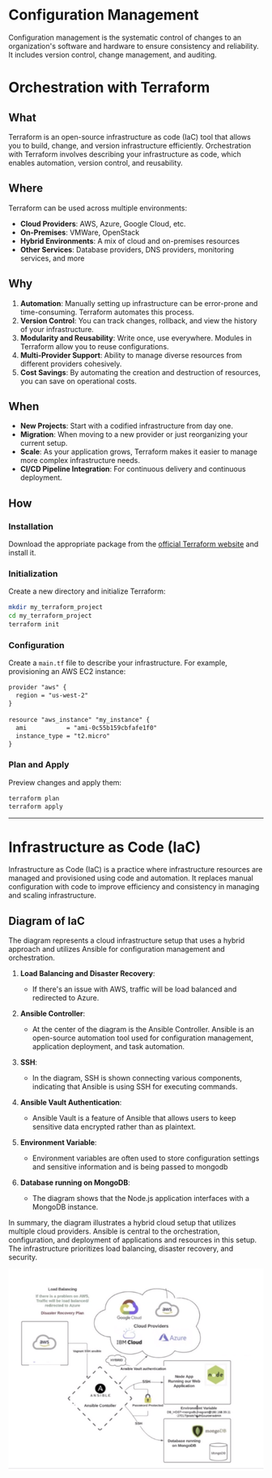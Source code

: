 
# Configuration Management

Configuration management is the systematic control of changes to an organization's software and hardware to ensure consistency and reliability. It includes version control, change management, and auditing.

# Orchestration with Terraform

## What

Terraform is an open-source infrastructure as code (IaC) tool that allows you to build, change, and version infrastructure efficiently. Orchestration with Terraform involves describing your infrastructure as code, which enables automation, version control, and reusability.

## Where

Terraform can be used across multiple environments:

- **Cloud Providers**: AWS, Azure, Google Cloud, etc.
- **On-Premises**: VMWare, OpenStack
- **Hybrid Environments**: A mix of cloud and on-premises resources
- **Other Services**: Database providers, DNS providers, monitoring services, and more

## Why

1. **Automation**: Manually setting up infrastructure can be error-prone and time-consuming. Terraform automates this process.
2. **Version Control**: You can track changes, rollback, and view the history of your infrastructure.
3. **Modularity and Reusability**: Write once, use everywhere. Modules in Terraform allow you to reuse configurations.
4. **Multi-Provider Support**: Ability to manage diverse resources from different providers cohesively.
5. **Cost Savings**: By automating the creation and destruction of resources, you can save on operational costs.

## When

- **New Projects**: Start with a codified infrastructure from day one.
- **Migration**: When moving to a new provider or just reorganizing your current setup.
- **Scale**: As your application grows, Terraform makes it easier to manage more complex infrastructure needs.
- **CI/CD Pipeline Integration**: For continuous delivery and continuous deployment.

## How

### Installation

Download the appropriate package from the [official Terraform website](https://www.terraform.io/downloads.html) and install it.

### Initialization

Create a new directory and initialize Terraform:

```bash
mkdir my_terraform_project
cd my_terraform_project
terraform init
```

### Configuration

Create a `main.tf` file to describe your infrastructure. For example, provisioning an AWS EC2 instance:

```hcl
provider "aws" {
  region = "us-west-2"
}

resource "aws_instance" "my_instance" {
  ami           = "ami-0c55b159cbfafe1f0"
  instance_type = "t2.micro"
}
```

### Plan and Apply

Preview changes and apply them:

```bash
terraform plan
terraform apply
```

---

# Infrastructure as Code (IaC)

Infrastructure as Code (IaC) is a practice where infrastructure resources are managed and provisioned using code and automation. It replaces manual configuration with code to improve efficiency and consistency in managing and scaling infrastructure.

## Diagram of IaC

The diagram represents a cloud infrastructure setup that uses a hybrid approach and utilizes Ansible for configuration management and orchestration. 
   
1. **Load Balancing and Disaster Recovery**:
   - If there's an issue with AWS, traffic will be load balanced and redirected to Azure.
   
2. **Ansible Controller**: 
   - At the center of the diagram is the Ansible Controller. Ansible is an open-source automation tool used for configuration management, application deployment, and task automation.
   
3. **SSH**: 
   - In the diagram, SSH is shown connecting various components, indicating that Ansible is using SSH for executing commands.
   
4. **Ansible Vault Authentication**: 
   - Ansible Vault is a feature of Ansible that allows users to keep sensitive data encrypted rather than as plaintext.
      
5. **Environment Variable**: 
   -  Environment variables are often used to store configuration settings and sensitive information and is being passed to mongodb
   
6. **Database running on MongoDB**: 
   -  The diagram shows that the Node.js application interfaces with a MongoDB instance.



In summary, the diagram illustrates a hybrid cloud setup that utilizes multiple cloud providers. Ansible is central to the orchestration, configuration, and deployment of applications and resources in this setup. The infrastructure prioritizes load balancing, disaster recovery, and security.

![](diagram.png)




